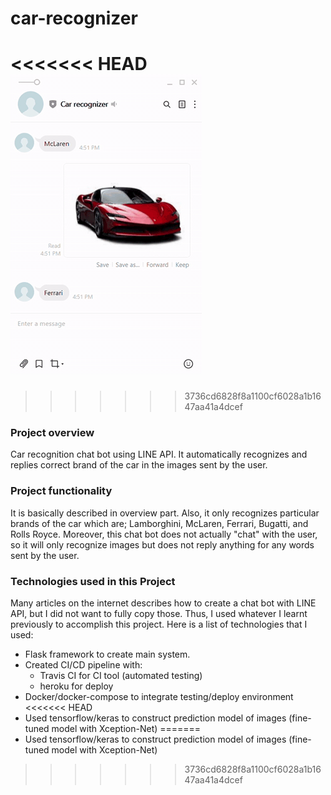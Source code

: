 # car-recognizer
<<<<<<< HEAD
![alt text](img/car-recognizer.gif)
=======
>>>>>>> 3736cd6828f8a1100cf6028a1b1647aa41a4dcef
### Project overview
Car recognition chat bot using LINE API. It automatically recognizes and replies correct brand of the car in the images sent by the user. 

### Project functionality
It is basically described in overview part. Also, it only recognizes particular brands of the car which are; Lamborghini, McLaren, Ferrari, Bugatti, and Rolls Royce. Moreover,  this chat bot does not actually "chat" with the user, so it will only recognize images but does not reply anything for any words sent by the user.

### Technologies used in this Project 
Many articles on the internet describes how to create a chat bot with LINE API, but I did not want to fully copy those. Thus, I used whatever I learnt previously to accomplish this project. Here is a list of technologies that I used:  
  * Flask framework to create main system. 
  * Created CI/CD pipeline with:
    * Travis CI for CI tool (automated testing)
    * heroku for deploy 
  * Docker/docker-compose to integrate testing/deploy environment
<<<<<<< HEAD
  * Used tensorflow/keras to construct prediction model of images (fine-tuned model with Xception-Net)
=======
  * Used tensorflow/keras to construct prediction model of images (fine-tuned model with Xception-Net)
>>>>>>> 3736cd6828f8a1100cf6028a1b1647aa41a4dcef

